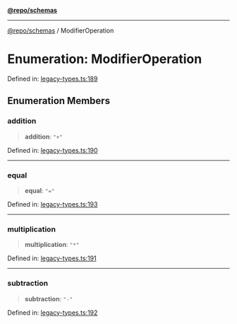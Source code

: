 [**@repo/schemas**](../README.md)

---

[@repo/schemas](../README.md) / ModifierOperation

# Enumeration: ModifierOperation

Defined in: [legacy-types.ts:189](https://github.com/alexqguo/drinking-board-game-v3/blob/b790afaa2e3b8fa2b8d92187d67ae85cb9db6cc2/packages/schemas/src/legacy-types.ts#L189)

## Enumeration Members

### addition

> **addition**: `"+"`

Defined in: [legacy-types.ts:190](https://github.com/alexqguo/drinking-board-game-v3/blob/b790afaa2e3b8fa2b8d92187d67ae85cb9db6cc2/packages/schemas/src/legacy-types.ts#L190)

---

### equal

> **equal**: `"="`

Defined in: [legacy-types.ts:193](https://github.com/alexqguo/drinking-board-game-v3/blob/b790afaa2e3b8fa2b8d92187d67ae85cb9db6cc2/packages/schemas/src/legacy-types.ts#L193)

---

### multiplication

> **multiplication**: `"*"`

Defined in: [legacy-types.ts:191](https://github.com/alexqguo/drinking-board-game-v3/blob/b790afaa2e3b8fa2b8d92187d67ae85cb9db6cc2/packages/schemas/src/legacy-types.ts#L191)

---

### subtraction

> **subtraction**: `"-"`

Defined in: [legacy-types.ts:192](https://github.com/alexqguo/drinking-board-game-v3/blob/b790afaa2e3b8fa2b8d92187d67ae85cb9db6cc2/packages/schemas/src/legacy-types.ts#L192)
